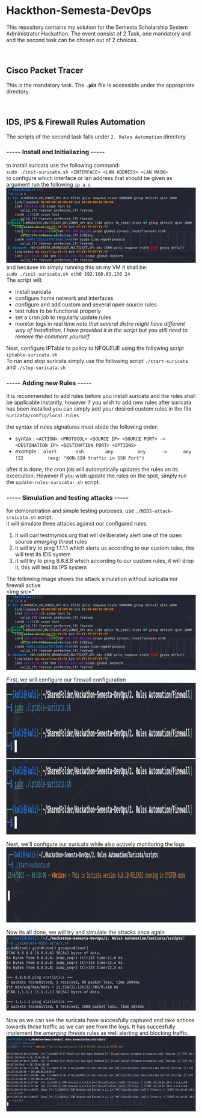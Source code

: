 # Hackthon-Semesta-DevOps
This repository contains my solution for the Semesta Scholarship System Administrator Hackathon. The event consist of 2 Task, one mandatory and and the second task can be chosen out of 2 choices.  

<br />

## Cisco Packet Tracer   
This is the mandatory task. The **`.pkt`** file is accessible under the appropriate directory.
     
<br />

## IDS, IPS & Firewall Rules Automation    
The scripts of the second task falls under `2. Rules Automation` directory       
         
### ----- Install and Initialiazing   -----
to install suricata use the following command:    
`sudo ./init-suricata.sh <INTERFACE> <LAN ADDRESS> <LAN MASK>`              
to configure which interface or lan address that should be given as argument run the following `ip a s`     
<img src="https://github.com/HyggeHalcyon/Hackathon-Semesta-DevOps/blob/main/Assets/ipas.png" style="height: 200px; aspect-ratio: auto;"/>     
and because im simply running this on my VM it shall be:       
`sudo ./init-suricata.sh eth0 192.168.83.130 24`   
The script will:
- install suricata
- configure home network and interfaces
- configure and add custom and several open source rules
- test rules to be functional properly
- set a cron job to regularly update rules
- monitor logs in real time
*note that several distro might have different way of installation, I have provided it in the script but you still need to remove the comment yourself.*    

Next, configure IPTable to policy to NFQUEUE using the following script `iptable-suricata.sh`   
To run and stop suricata simply use the following script `./start-suricata` and `./stop-suricata.sh`  
    
### ----- Adding new Rules -----
It is recommended to add rules before you install suricata and the rules shall be applicable instantly, however if you wish to add new rules after suricata has been installed you can simply add your desired custom rules in the file `Suricata/config/local.rules`    

the syntax of rules signatures must abide the following order:            
- syntax   : `<ACTION> <PROTOCOL> <SOURCE IP> <SOURCE PORT> -> <DESTINATION IP> <DESTINATION PORT> <OPTIONS>`      
- example  : ` alert       ssh        any         any      ->      any                 !22         (msg: "NON-SSH traffic in SSH Port")`    

after it is done, the cron job will automatically updates the rules on its excecution. However if you wish update the rules on the spot, simply run the  `update-rules-suricata-.sh` script.

### ----- Simulation and testing attacks -----
for demonstration and simple testing purposes, use `./NIDS-attack-sruicata.sh` script.   
it will simulate three attacks against our configured rules.    
1. it will curl testmynids.org that will deliberately alert one of the open source *emerging threat* rules    
2. it will try to ping 1.1.1.1 which alerts us according to our custom rules, this will test its IDS system    
3. it will try to ping 8.8.8.8 which according to our custom rules, it will drop it, this will test its IPS system

The following image shows the attack simulation without suricata nor firewall active     
<img src="<img src="https://github.com/HyggeHalcyon/Hackathon-Semesta-DevOps/blob/main/Assets/ipas.png" style="height: 200px; aspect-ratio: auto;"/> 
     
First, we will configure our firewall configuration     
<img src="https://github.com/HyggeHalcyon/Hackathon-Semesta-DevOps/blob/main/Assets/enable%20firewall%20config.png" alt="running firewall configuration script" style="height: 200px; aspect-ratio: auto;"/>    
<img src="https://github.com/HyggeHalcyon/Hackathon-Semesta-DevOps/blob/main/Assets/enable%20firewall%20config.png" alt="making sure configuration is correct" style="height: 200px; aspect-ratio: auto;"/>    
       
Next, we'll configure our suricata while also actively monitoring the logs     
<img src="https://github.com/HyggeHalcyon/Hackathon-Semesta-DevOps/blob/main/Assets/starting%20suricata.png" alt="starting suricata" style="height: 200px; aspect-ratio: auto;"/>    
       
Now its all done, we will try and simulate the attacks once again      
<img src="https://github.com/HyggeHalcyon/Hackathon-Semesta-DevOps/blob/main/Assets/simulating%20attack.png" alt="simulating attack" style="height: 200px; aspect-ratio: auto;"/>    
        
Now as we can see the suricata have succesfully captured and take actions towards those traffic as we can see from the logs. It has succesfully implement the *emerging threats* rules as well alerting and blocking traffic.      
<img src="https://github.com/HyggeHalcyon/Hackathon-Semesta-DevOps/blob/main/Assets/suricata%20working%20.png" alt="simulating attack" style="height: 200px; aspect-ratio: auto;"/>    
